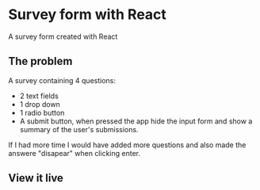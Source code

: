 # Survey form with React

A survey form created with React 

## The problem

A survey containing 4 questions:
- 2 text fields
- 1 drop down 
- 1 radio button
- A submit button, when pressed the app hide the input form and show a summary of the user's submissions.

If I had more time I would have added more questions and also made the answere "disapear" when clicking enter. 

## View it live

